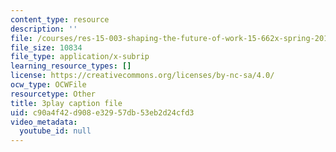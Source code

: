 ```yaml
---
content_type: resource
description: ''
file: /courses/res-15-003-shaping-the-future-of-work-15-662x-spring-2016/c90a4f42d908e32957db53eb2d24cfd3_yGvxqV-qpQ8.srt
file_size: 10834
file_type: application/x-subrip
learning_resource_types: []
license: https://creativecommons.org/licenses/by-nc-sa/4.0/
ocw_type: OCWFile
resourcetype: Other
title: 3play caption file
uid: c90a4f42-d908-e329-57db-53eb2d24cfd3
video_metadata:
  youtube_id: null
---
```

